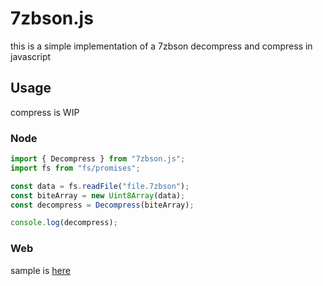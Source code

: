 # 7zbson.js

this is a simple implementation of a 7zbson decompress and compress in javascript

## Usage
compress is WIP
### Node
```javascript
import { Decompress } from "7zbson.js";
import fs from "fs/promises";

const data = fs.readFile("file.7zbson");
const biteArray = new Uint8Array(data);
const decompress = Decompress(biteArray);

console.log(decompress);
```
### Web
sample is [here](https://github.com/rassi0429/7zbsonjs-example)


